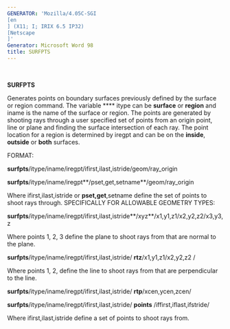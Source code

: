 ```yaml
---
GENERATOR: 'Mozilla/4.05C-SGI 
[en
] (X11; I; IRIX 6.5 IP32) 
[Netscape
]'
Generator: Microsoft Word 98
title: SURFPTS
---
```


 

 **SURFPTS**

  Generates points on boundary surfaces previously defined by the
  surface or region command. The variable **** itype can be
  **surface** or **region** and iname is the name of the surface or
  region. The points are generated by shooting rays through a user
  specified set of points from an origin point, line or plane and
  finding the surface intersection of each ray. The point location for
  a region is determined by iregpt and can be on the **inside**,
  **outside** or **both** surfaces.

 FORMAT:

  **surfpts**/itype/iname/iregpt/ifirst,ilast,istride/geom/ray\_origin

  **surfpts**/itype/iname/iregpt**/pset,get,setname**/geom/ray\_origin

  Where ifirst,ilast,istride or **pset,get**,setname define the set of
  points to shoot rays through. SPECIFICALLY FOR ALLOWABLE GEOMETRY
  TYPES:

  **surfpts**/itype/iname/iregpt/ifirst,ilast,istride**/xyz**/x1,y1,z1/x2,y2,z2/x3,y3,z

  Where points 1, 2, 3 define the plane to shoot rays from that are
  normal to the plane.

  **surfpts**/itype/iname/iregpt/ifirst,ilast,istride/
  **rtz**/x1,y1,z1/x2,y2,z2 /

  Where points 1, 2, define the line to shoot rays from that are
  perpendicular to the line.

  **surfpts**/itype/iname/iregpt/ifirst,ilast,istride/
  **rtp**/xcen,ycen,zcen/

  **surfpts**/itype/iname/iregpt/ifirst,ilast,istride/ **points**
  /iffirst,iflast,ifstride/

  Where ifirst,ilast,istride define a set of points to shoot rays
  from.
